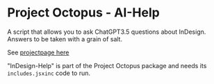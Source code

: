 # Project Octopus - AI-Help

A script that allows you to ask ChatGPT3.5 questions about InDesign. Answers to be taken with a grain of salt.

See [projectpage here](https://www.project-octopus.net/en/script-indesign-help/)

"InDesign-Help" is part of the Project Octopus package and needs its `includes.jsxinc` code to run.